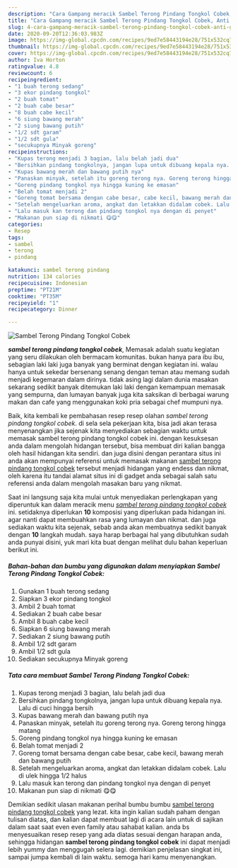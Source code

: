 ```yaml
---
description: "Cara Gampang meracik Sambel Terong Pindang Tongkol Cobek, Anti Gagal"
title: "Cara Gampang meracik Sambel Terong Pindang Tongkol Cobek, Anti Gagal"
slug: 4-cara-gampang-meracik-sambel-terong-pindang-tongkol-cobek-anti-gagal
date: 2020-09-20T12:36:03.983Z
image: https://img-global.cpcdn.com/recipes/9ed7e58443194e28/751x532cq70/sambel-terong-pindang-tongkol-cobek-foto-resep-utama.jpg
thumbnail: https://img-global.cpcdn.com/recipes/9ed7e58443194e28/751x532cq70/sambel-terong-pindang-tongkol-cobek-foto-resep-utama.jpg
cover: https://img-global.cpcdn.com/recipes/9ed7e58443194e28/751x532cq70/sambel-terong-pindang-tongkol-cobek-foto-resep-utama.jpg
author: Iva Horton
ratingvalue: 4.8
reviewcount: 6
recipeingredient:
- "1 buah terong sedang"
- "3 ekor pindang tongkol"
- "2 buah tomat"
- "2 buah cabe besar"
- "8 buah cabe kecil"
- "6 siung bawang merah"
- "2 siung bawang putih"
- "1/2 sdt garam"
- "1/2 sdt gula"
- "secukupnya Minyak goreng"
recipeinstructions:
- "Kupas terong menjadi 3 bagian, lalu belah jadi dua"
- "Bersihkan pindang tongkolnya, jangan lupa untuk dibuang kepala nya. Lalu di cuci hingga bersih"
- "Kupas bawang merah dan bawang putih nya"
- "Panaskan minyak, setelah itu goreng terong nya. Goreng terong hingga matang"
- "Goreng pindang tongkol nya hingga kuning ke emasan"
- "Belah tomat menjadi 2"
- "Goreng tomat bersama dengan cabe besar, cabe kecil, bawang merah dan bawang putih"
- "Setelah mengeluarkan aroma, angkat dan letakkan didalam cobek. Lalu di ulek hingga 1/2 halus"
- "Lalu masuk kan terong dan pindang tongkol nya dengan di penyet"
- "Makanan pun siap di nikmati 😋😋"
categories:
- Resep
tags:
- sambel
- terong
- pindang

katakunci: sambel terong pindang 
nutrition: 134 calories
recipecuisine: Indonesian
preptime: "PT21M"
cooktime: "PT35M"
recipeyield: "1"
recipecategory: Dinner

---
```



![Sambel Terong Pindang Tongkol Cobek](https://img-global.cpcdn.com/recipes/9ed7e58443194e28/751x532cq70/sambel-terong-pindang-tongkol-cobek-foto-resep-utama.jpg)

<b><i>sambel terong pindang tongkol cobek</i></b>, Memasak adalah suatu kegiatan yang seru dilakukan oleh bermacam komunitas. bukan hanya para ibu ibu, sebagian laki laki juga banyak yang berminat dengan kegiatan ini. walau hanya untuk sekedar bersenang senang dengan teman atau memang sudah menjadi kegemaran dalam dirinya. tidak asing lagi dalam dunia masakan sekarang sedikit banyak ditemukan laki laki dengan kemampuan memasak yang sempurna, dan lumayan banyak juga kita saksikan di berbagai warung makan dan cafe yang menggunakan koki pria sebagai chef mumpuni nya.

Baik, kita kembali ke pembahasan resep resep olahan <i>sambel terong pindang tongkol cobek</i>. di sela sela pekerjaan kita, bisa jadi akan terasa menyenangkan jika sejenak kita menyediakan sebagian waktu untuk memasak sambel terong pindang tongkol cobek ini. dengan kesuksesan anda dalam mengolah hidangan tersebut, bisa membuat diri kalian bangga oleh hasil hidangan kita sendiri. dan juga disini dengan perantara situs ini anda akan mempunyai referensi untuk memasak makanan <u>sambel terong pindang tongkol cobek</u> tersebut menjadi hidangan yang endess dan nikmat, oleh karena itu tandai alamat situs ini di gadget anda sebagai salah satu referensi anda dalam mengolah masakan baru yang nikmat.




Saat ini langsung saja kita mulai untuk menyediakan perlengkapan yang diperuntuk kan dalam meracik menu <u><i>sambel terong pindang tongkol cobek</i></u> ini. setidaknya diperlukan <b>10</b> komposisi yang diperlukan pada hidangan ini. agar nanti dapat membuahkan rasa yang lumayan dan nikmat. dan juga sediakan waktu kita sejenak, sebab anda akan membuatnya sedikit banyak dengan <b>10</b> langkah mudah. saya harap berbagai hal yang dibutuhkan sudah anda punyai disini, yuk mari kita buat dengan melihat dulu bahan keperluan berikut ini.

<!--inarticleads1-->

##### Bahan-bahan dan bumbu yang digunakan dalam menyiapkan Sambel Terong Pindang Tongkol Cobek:

1. Gunakan 1 buah terong sedang
1. Siapkan 3 ekor pindang tongkol
1. Ambil 2 buah tomat
1. Sediakan 2 buah cabe besar
1. Ambil 8 buah cabe kecil
1. Siapkan 6 siung bawang merah
1. Sediakan 2 siung bawang putih
1. Ambil 1/2 sdt garam
1. Ambil 1/2 sdt gula
1. Sediakan secukupnya Minyak goreng




<!--inarticleads2-->

##### Tata cara membuat Sambel Terong Pindang Tongkol Cobek:

1. Kupas terong menjadi 3 bagian, lalu belah jadi dua
1. Bersihkan pindang tongkolnya, jangan lupa untuk dibuang kepala nya. Lalu di cuci hingga bersih
1. Kupas bawang merah dan bawang putih nya
1. Panaskan minyak, setelah itu goreng terong nya. Goreng terong hingga matang
1. Goreng pindang tongkol nya hingga kuning ke emasan
1. Belah tomat menjadi 2
1. Goreng tomat bersama dengan cabe besar, cabe kecil, bawang merah dan bawang putih
1. Setelah mengeluarkan aroma, angkat dan letakkan didalam cobek. Lalu di ulek hingga 1/2 halus
1. Lalu masuk kan terong dan pindang tongkol nya dengan di penyet
1. Makanan pun siap di nikmati 😋😋




Demikian sedikit ulasan makanan perihal bumbu bumbu <u>sambel terong pindang tongkol cobek</u> yang lezat. kita ingin kalian sudah paham dengan tulisan diatas, dan kalian dapat membuat lagi di acara lain untuk di sajikan dalam saat saat even even family atau sahabat kalian. anda bs menyesuaikan resep resep yang ada diatas sesuai dengan harapan anda, sehingga hidangan <b>sambel terong pindang tongkol cobek</b> ini dapat menjadi lebih yummy dan menggugah selera lagi. demikian penjelasan singkat ini, sampai jumpa kembali di lain waktu. semoga hari kamu menyenangkan.
